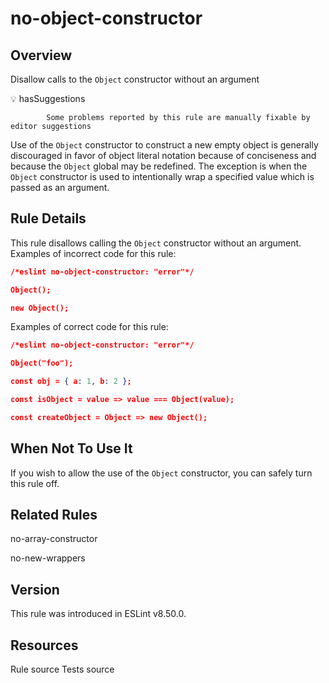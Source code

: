 
# no-object-constructor
## Overview
Disallow calls to the `Object` constructor without an argument


💡 hasSuggestions

            Some problems reported by this rule are manually fixable by editor suggestions 



Use of the `Object` constructor to construct a new empty object is generally discouraged in favor of object literal notation because of conciseness and because the `Object` global may be redefined.
The exception is when the `Object` constructor is used to intentionally wrap a specified value which is passed as an argument.
## Rule Details
This rule disallows calling the `Object` constructor without an argument.
Examples of incorrect code for this rule:


```json
/*eslint no-object-constructor: "error"*/

Object();

new Object();
```
Examples of correct code for this rule:


```json
/*eslint no-object-constructor: "error"*/

Object("foo");

const obj = { a: 1, b: 2 };

const isObject = value => value === Object(value);

const createObject = Object => new Object();
```
## When Not To Use It
If you wish to allow the use of the `Object` constructor, you can safely turn this rule off.
## Related Rules


no-array-constructor 

no-new-wrappers 


## Version
This rule was introduced in ESLint v8.50.0.
## Resources

Rule source 
Tests source 

